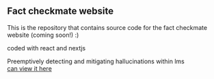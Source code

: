 ## Fact checkmate website

This is the repository that contains source code for the fact checkmate website (coming soon!) :)  

coded with react and nextjs  

Preemptively detecting and mitigating hallucinations within lms  
[can view it here](https://arxiv.org/pdf/2410.02899)